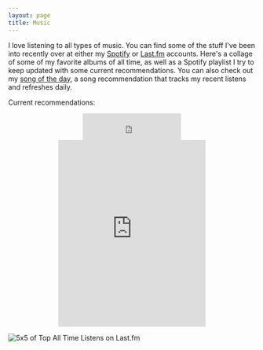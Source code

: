 ```yaml
---
layout: page
title: Music
---
```


I love listening to all types of music. You can find some of the stuff I've been into recently over at either my [Spotify](https://open.spotify.com/user/1246063368) or [Last.fm](https://www.last.fm/user/jonathanthomas3) accounts. Here's a collage of some of my favorite albums of all time, as well as a Spotify playlist I try to keep updated with some current recommendations. You can also check out my [song of the day]({{site.url}}songoftheday), a song recommendation that tracks my recent listens and refreshes daily.


Current recommendations:
<center> 
	<iframe src="https://embed.spotify.com/follow/1/?uri=spotify:user:1246063368&size=detail&theme=light" width="200" height="54" scrolling="no" frameborder="0" style="border:none; overflow:hidden;" allowtransparency="true"></iframe>
</center>	
<center>
	<iframe src="https://open.spotify.com/embed?uri=spotify:user:1246063368:playlist:4FPHzxa21voxAQeTiHGVuz&theme=white" width="300" height="380" frameborder="0" allowtransparency="true"></iframe>
</center>


![5x5 of Top All Time Listens on Last.fm](../public/img/collage.jpeg "Wow, what a #cultured guy!")
